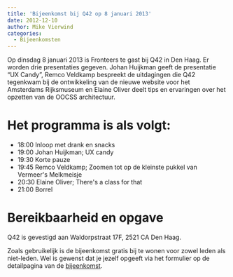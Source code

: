 ```yaml
---
title: 'Bijeenkomst bij Q42 op 8 januari 2013'
date: 2012-12-10
author: Mike Vierwind
categories:
  - Bijeenkomsten
---
```


Op dinsdag 8 januari 2013 is Fronteers te gast bij Q42 in Den Haag. Er worden drie presentaties gegeven. Johan Huijkman geeft de presentatie “UX Candy”, Remco Veldkamp bespreekt de uitdagingen die Q42 tegenkwam bij de ontwikkeling van de nieuwe website voor het Amsterdams Rijksmuseum en Elaine Oliver deelt tips en ervaringen over het opzetten van de OOCSS architectuur.

# Het programma is als volgt:

- 18:00 Inloop met drank en snacks
- 19:00 Johan Huijkman; UX candy
- 19:30 Korte pauze
- 19:45 Remco Veldkamp; Zoomen tot op de kleinste pukkel van Vermeer's Melkmeisje
- 20:30 Elaine Oliver; There's a class for that
- 21:00 Borrel

# Bereikbaarheid en opgave

Q42 is gevestigd aan Waldorpstraat 17F, 2521 CA Den Haag.

Zoals gebruikelijk is de bijeenkomst gratis bij te wonen voor zowel leden als niet-leden. Wel is gewenst dat je jezelf opgeeft via het formulier op de detailpagina van de [bijeenkomst](/bijeenkomsten/2013/q42).
